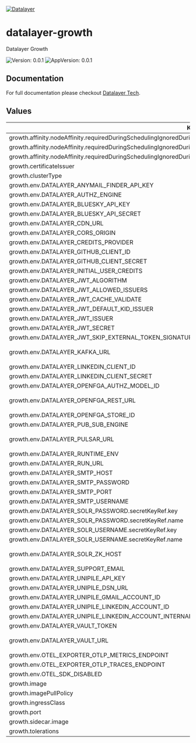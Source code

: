 [![Datalayer](https://assets.datalayer.tech/datalayer-25.svg)](https://datalayer.io)

# datalayer-growth

Datalayer Growth

![Version: 0.0.1](https://img.shields.io/badge/Version-0.0.1-informational?style=flat-square) ![AppVersion: 0.0.1](https://img.shields.io/badge/AppVersion-0.0.1-informational?style=flat-square)

## Documentation

For full documentation please checkout [Datalayer Tech](https://datalayer.tech).

## Values

| Key | Type | Default | Description |
|-----|------|---------|-------------|
| growth.affinity.nodeAffinity.requiredDuringSchedulingIgnoredDuringExecution.nodeSelectorTerms[0].matchExpressions[0].key | string | `"role.datalayer.io/api"` |  |
| growth.affinity.nodeAffinity.requiredDuringSchedulingIgnoredDuringExecution.nodeSelectorTerms[0].matchExpressions[0].operator | string | `"In"` |  |
| growth.affinity.nodeAffinity.requiredDuringSchedulingIgnoredDuringExecution.nodeSelectorTerms[0].matchExpressions[0].values[0] | string | `"true"` |  |
| growth.certificateIssuer | string | `"letsencrypt"` |  |
| growth.clusterType | string | `"any"` |  |
| growth.env.DATALAYER_ANYMAIL_FINDER_API_KEY | string | `""` |  |
| growth.env.DATALAYER_AUTHZ_ENGINE | string | `"openfga"` |  |
| growth.env.DATALAYER_BLUESKY_API_KEY | string | `""` |  |
| growth.env.DATALAYER_BLUESKY_API_SECRET | string | `""` |  |
| growth.env.DATALAYER_CDN_URL | string | `""` |  |
| growth.env.DATALAYER_CORS_ORIGIN | string | `"*"` |  |
| growth.env.DATALAYER_CREDITS_PROVIDER | string | `""` |  |
| growth.env.DATALAYER_GITHUB_CLIENT_ID | string | `""` |  |
| growth.env.DATALAYER_GITHUB_CLIENT_SECRET | string | `""` |  |
| growth.env.DATALAYER_INITIAL_USER_CREDITS | string | `"500"` |  |
| growth.env.DATALAYER_JWT_ALGORITHM | string | `""` |  |
| growth.env.DATALAYER_JWT_ALLOWED_ISSUERS | string | `""` |  |
| growth.env.DATALAYER_JWT_CACHE_VALIDATE | string | `"true"` |  |
| growth.env.DATALAYER_JWT_DEFAULT_KID_ISSUER | string | `""` |  |
| growth.env.DATALAYER_JWT_ISSUER | string | `"https://id.datalayer.run"` |  |
| growth.env.DATALAYER_JWT_SECRET | string | `""` |  |
| growth.env.DATALAYER_JWT_SKIP_EXTERNAL_TOKEN_SIGNATURE_VERIFICATION | string | `"false"` |  |
| growth.env.DATALAYER_KAFKA_URL | string | `"datalayer-kafka-kafka-bootstrap.datalayer-kafka.svc.cluster.local:9092"` |  |
| growth.env.DATALAYER_LINKEDIN_CLIENT_ID | string | `""` |  |
| growth.env.DATALAYER_LINKEDIN_CLIENT_SECRET | string | `""` |  |
| growth.env.DATALAYER_OPENFGA_AUTHZ_MODEL_ID | string | `""` |  |
| growth.env.DATALAYER_OPENFGA_REST_URL | string | `"http://datalayer-openfga.datalayer-openfga.svc.cluster.local:8080"` |  |
| growth.env.DATALAYER_OPENFGA_STORE_ID | string | `""` |  |
| growth.env.DATALAYER_PUB_SUB_ENGINE | string | `"pulsar"` |  |
| growth.env.DATALAYER_PULSAR_URL | string | `"pulsar://datalayer-pulsar-broker.datalayer-pulsar.svc.cluster.local:6650"` |  |
| growth.env.DATALAYER_RUNTIME_ENV | string | `"prod"` |  |
| growth.env.DATALAYER_RUN_URL | string | `""` |  |
| growth.env.DATALAYER_SMTP_HOST | string | `""` |  |
| growth.env.DATALAYER_SMTP_PASSWORD | string | `""` |  |
| growth.env.DATALAYER_SMTP_PORT | string | `"0"` |  |
| growth.env.DATALAYER_SMTP_USERNAME | string | `""` |  |
| growth.env.DATALAYER_SOLR_PASSWORD.secretKeyRef.key | string | `"password"` |  |
| growth.env.DATALAYER_SOLR_PASSWORD.secretKeyRef.name | string | `"solr-basic-auth"` |  |
| growth.env.DATALAYER_SOLR_USERNAME.secretKeyRef.key | string | `"username"` |  |
| growth.env.DATALAYER_SOLR_USERNAME.secretKeyRef.name | string | `"solr-basic-auth"` |  |
| growth.env.DATALAYER_SOLR_ZK_HOST | string | `"solr-datalayer-solrcloud-zookeeper-headless.datalayer-solr.svc.cluster.local"` |  |
| growth.env.DATALAYER_SUPPORT_EMAIL | string | `""` |  |
| growth.env.DATALAYER_UNIPILE_API_KEY | string | `""` |  |
| growth.env.DATALAYER_UNIPILE_DSN_URL | string | `""` |  |
| growth.env.DATALAYER_UNIPILE_GMAIL_ACCOUNT_ID | string | `""` |  |
| growth.env.DATALAYER_UNIPILE_LINKEDIN_ACCOUNT_ID | string | `""` |  |
| growth.env.DATALAYER_UNIPILE_LINKEDIN_ACCOUNT_INTERNAL_ID | string | `""` |  |
| growth.env.DATALAYER_VAULT_TOKEN | string | `""` |  |
| growth.env.DATALAYER_VAULT_URL | string | `"http://datalayer-vault-internal.datalayer-vault.svc.cluster.local:8200"` |  |
| growth.env.OTEL_EXPORTER_OTLP_METRICS_ENDPOINT | string | `""` |  |
| growth.env.OTEL_EXPORTER_OTLP_TRACES_ENDPOINT | string | `""` |  |
| growth.env.OTEL_SDK_DISABLED | string | `"false"` |  |
| growth.image | string | `"datalayer/growth:0.0.2"` |  |
| growth.imagePullPolicy | string | `"Always"` |  |
| growth.ingressClass | string | `"datalayer-traefik"` |  |
| growth.port | int | `6660` |  |
| growth.sidecar.image | string | `"datalayer/whoami:0.0.6"` |  |
| growth.tolerations | object | `{}` |  |

